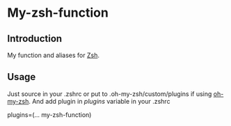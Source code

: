 My-zsh-function
==========

Introduction
------------

My function and aliases for [Zsh](http://www.zsh.org/).

Usage
-----

Just source in your .zshrc or put to .oh-my-zsh/custom/plugins if using
[oh-my-zsh](https://github.com/robbyrussell/oh-my-zsh). And add plugin
in *plugins* variable in your .zshrc

plugins=(... my-zsh-function)
